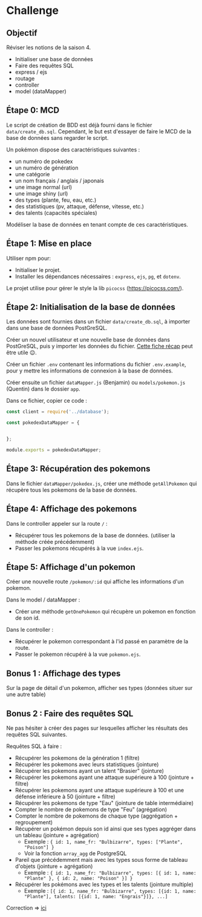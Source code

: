 # Challenge

## Objectif

Réviser les notions de la saison 4.

- Initialiser une base de données
- Faire des requêtes SQL
- express / ejs
- routage
- controller
- model (dataMapper)

## Étape 0: MCD

Le script de création de BDD est déjà fourni dans le fichier `data/create_db.sql`.
Cependant, le but est d'essayer de faire le MCD de la base de données sans regarder le script.

Un pokémon dispose des caractéristiques suivantes :
- un numéro de pokedex
- un numéro de génération
- une catégorie
- un nom français / anglais / japonais
- une image normal (url)
- une image shiny (url)
- des types (plante, feu, eau, etc.)
- des statistiques (pv, attaque, défense, vitesse, etc.)
- des talents (capacités spéciales)

Modéliser la base de données en tenant compte de ces caractéristiques.

## Étape 1: Mise en place

Utiliser npm pour:

- Initialiser le projet.
- Installer les dépendances nécessaires : `express`, `ejs`, `pg`, et `dotenv`.

Le projet utilise pour gérer le style la lib `picocss` (https://picocss.com/).

## Étape 2: Initialisation de la base de données

Les données sont fournies dans un fichier `data/create_db.sql`, à importer dans une base de données PostGreSQL.

Créer un nouvel utilisateur et une nouvelle base de données dans PostGreSQL, puis y importer les données du fichier. [Cette fiche récap](https://kourou.oclock.io/ressources/objectifs/creer-une-nouvelle-base-de-donnee-sur-postgresql/) peut être utile :wink:.

Créer un fichier `.env` contenant les informations du fichier `.env.example`, pour y mettre les informations de connexion à la base de données.

Créer ensuite un fichier `dataMapper.js` (Benjamin) ou `models/pokemon.js` (Quentin) dans le dossier `app`.

Dans ce fichier, copier ce code :

```javascript
const client = require('../database');

const pokedexDataMapper = {


};

module.exports = pokedexDataMapper;
```

## Étape 3: Récupération des pokemons

Dans le fichier `dataMapper/pokedex.js`, créer une méthode `getAllPokemon` qui récupère tous les pokemons de la base de données.

## Étape 4: Affichage des pokemons

Dans le controller appeler sur la route `/` :

- Récupérer tous les pokemons de la base de données. (utiliser la méthode créée précédemment)
- Passer les pokemons récupérés à la vue `index.ejs`.

## Étape 5: Affichage d'un pokemon

Créer une nouvelle route `/pokemon/:id` qui affiche les informations d'un pokemon.

Dans le model / dataMapper :

- Créer une méthode `getOnePokemon` qui récupère un pokemon en fonction de son id.

Dans le controller :

- Récupérer le pokemon correspondant à l'id passé en paramètre de la route.
- Passer le pokemon récupéré à la vue `pokemon.ejs`.

## Bonus 1 : Affichage des types

Sur la page de détail d'un pokemon, afficher ses types (données situer sur une autre table)

## Bonus 2 : Faire des requêtes SQL

Ne pas hésiter à créer des pages sur lesquelles afficher les résultats des requêtes SQL suivantes.

Requêtes SQL à faire :
- Récupérer les pokemons de la génération 1 (filtre)
- Récupérer les pokemons avec leurs statistiques (jointure)
- Récupérer les pokemons ayant un talent "Brasier" (jointure)
- Récupérer les pokemons ayant une attaque supérieure à 100 (jointure + filtre)
- Récupérer les pokemons ayant une attaque supérieure à 100 et une défense inférieure à 50 (jointure + filtre)
- Récupérer les pokemons de type "Eau" (jointure de table intermédiaire)
- Compter le nombre de pokemons de type "Feu" (agrégation)
- Compter le nombre de pokemons de chaque type (aggrégation + regroupement)
- Récupérer un pokémon depuis son id ainsi que ses types aggréger dans un tableau (jointure + agrégation)
  - Exemple : `{ id: 1, name_fr: "Bulbizarre", types: ["Plante", "Poison"] }`
  - Voir la fonction `array_agg` de PostgreSQL
- Pareil que précédemment mais avec les types sous forme de tableau d'objets (jointure + agrégation)
  - Exemple : `{ id: 1, name_fr: "Bulbizarre", types: [{ id: 1, name: "Plante" }, { id: 2, name: "Poison" }] }`
- Récupérer les pokémons avec les types et les talents (jointure multiple)
  - Exemple : `[{ id: 1, name_fr: "Bulbizarre", types: [{id: 1, name: "Plante"], talents: [{id: 1, name: "Engrais"}]}, ...]`

Correction => [ici]('./requete.sql')
